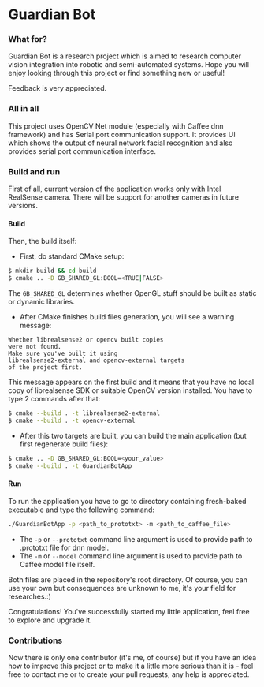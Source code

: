 # Guardian Bot

### What for?

Guardian Bot is a research project which is aimed to
research computer vision integration into robotic and
semi-automated systems. Hope you will enjoy looking
through this project or find something new or useful!

Feedback is very appreciated.

### All in all

This project uses OpenCV Net module (especially with
Caffee dnn framework) and has Serial port communication
support. It provides UI which shows the output of
neural network facial recognition and also provides
serial port communication interface.

### Build and run

First of all, current version of the application works
only with Intel RealSense camera. There will be
support for another cameras in future versions.

#### Build

Then, the build itself:
- First, do standard CMake setup:
```bash
$ mkdir build && cd build
$ cmake .. -D GB_SHARED_GL:BOOL=<TRUE|FALSE>
```
The `GB_SHARED_GL` determines whether OpenGL stuff
should be built as static or dynamic libraries.

- After CMake finishes build files generation, you
will see a warning message:

```
Whether librealsense2 or opencv built copies
were not found.
Make sure you've built it using
librealsense2-external and opencv-external targets
of the project first.
```

This message appears on the first build and it means
that you have no local copy of librealsense SDK or
suitable OpenCV version installed. You have to type
2 commands after that:

```bash
$ cmake --build . -t librealsense2-external
$ cmake --build . -t opencv-external
```

- After this two targets are built, you can build
the main application (but first regenerate build files):
```bash
$ cmake .. -D GB_SHARED_GL:BOOL=<your_value>
$ cmake --build . -t GuardianBotApp
```

#### Run

To run the application you have to go to directory
containing fresh-baked executable and type the
following command:

```bash
./GuardianBotApp -p <path_to_prototxt> -m <path_to_caffee_file>
```

- The `-p` or `--prototxt` command line argument is
used to provide path to .prototxt file for dnn
model.
- The `-m` or `--model` command line argument is
used to provide path to Caffee model file itself.

Both files are placed in the repository's root
directory. Of course, you can use your own but
consequences are unknown to me, it's your field for
researches.:)

Congratulations! You've successfully started my
little application, feel free to explore and upgrade
it.

### Contributions

Now there is only one contributor (it's me, of course)
but if you have an idea how to improve this project or
to make it a little more serious than it is - feel free
to contact me or to create your pull requests, any
help is appreciated.
